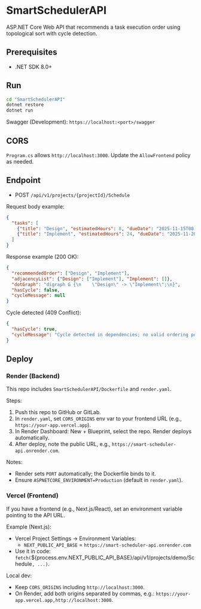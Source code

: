 # SmartSchedulerAPI

ASP.NET Core Web API that recommends a task execution order using topological sort with cycle detection.

## Prerequisites
- .NET SDK 8.0+

## Run
```bash
cd "SmartSchedulerAPI"
dotnet restore
dotnet run
```
Swagger (Development): `https://localhost:<port>/swagger`

## CORS
`Program.cs` allows `http://localhost:3000`. Update the `AllowFrontend` policy as needed.

## Endpoint
- POST `/api/v1/projects/{projectId}/Schedule`

Request body example:
```json
{
  "tasks": [
    {"title": "Design", "estimatedHours": 8, "dueDate": "2025-11-15T00:00:00Z", "dependencies": []},
    {"title": "Implement", "estimatedHours": 24, "dueDate": "2025-11-20T00:00:00Z", "dependencies": ["Design"]}
  ]
}
```

Response example (200 OK):
```json
{
  "recommendedOrder": ["Design", "Implement"],
  "adjacencyList": {"Design": ["Implement"], "Implement": []},
  "dotGraph": "digraph G {\n    \"Design\" -> \"Implement\";\n}",
  "hasCycle": false,
  "cycleMessage": null
}
```

Cycle detected (409 Conflict):
```json
{
  "hasCycle": true,
  "cycleMessage": "Cycle detected in dependencies; no valid ordering possible."
}
```

## Deploy
### Render (Backend)
This repo includes `SmartSchedulerAPI/Dockerfile` and `render.yaml`.

Steps:
1. Push this repo to GitHub or GitLab.
2. In `render.yaml`, set `CORS_ORIGINS` env var to your frontend URL (e.g., `https://your-app.vercel.app`).
3. In Render Dashboard: New + Blueprint, select the repo. Render deploys automatically.
4. After deploy, note the public URL, e.g., `https://smart-scheduler-api.onrender.com`.

Notes:
- Render sets `PORT` automatically; the Dockerfile binds to it.
- Ensure `ASPNETCORE_ENVIRONMENT=Production` (default in `render.yaml`).

### Vercel (Frontend)
If you have a frontend (e.g., Next.js/React), set an environment variable pointing to the API URL.

Example (Next.js):
- Vercel Project Settings → Environment Variables:
  - `NEXT_PUBLIC_API_BASE` = `https://smart-scheduler-api.onrender.com`
- Use it in code: `fetch(`${process.env.NEXT_PUBLIC_API_BASE}/api/v1/projects/demo/Schedule`, ...)`.

Local dev:
- Keep `CORS_ORIGINS` including `http://localhost:3000`.
- On Render, add both origins separated by commas, e.g.: `https://your-app.vercel.app,http://localhost:3000`.


